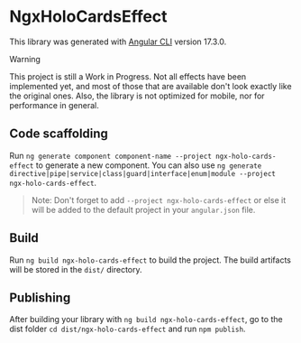 # NgxHoloCardsEffect

This library was generated with [Angular CLI](https://github.com/angular/angular-cli) version 17.3.0.

> [!WARNING]
>
> This project is still a Work in Progress. Not all effects have been implemented yet, and most of those that are available don't look exactly like the original ones. Also, the library is not optimized for mobile, nor for performance in general.

## Code scaffolding

Run `ng generate component component-name --project ngx-holo-cards-effect` to generate a new component. You can also use `ng generate directive|pipe|service|class|guard|interface|enum|module --project ngx-holo-cards-effect`.

> Note: Don't forget to add `--project ngx-holo-cards-effect` or else it will be added to the default project in your `angular.json` file.

## Build

Run `ng build ngx-holo-cards-effect` to build the project. The build artifacts will be stored in the `dist/` directory.

## Publishing

After building your library with `ng build ngx-holo-cards-effect`, go to the dist folder `cd dist/ngx-holo-cards-effect` and run `npm publish`.
